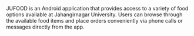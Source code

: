 JUFOOD is an Android application that provides access to a variety of food options available at Jahangirnagar University. Users can browse through the available food items and place orders conveniently via phone calls or messages directly from the app.
